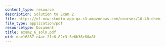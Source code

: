 ```yaml
---
content_type: resource
description: Solution to Exam 2.
file: https://ol-ocw-studio-app-qa.s3.amazonaws.com/courses/10-40-chemical-engineering-thermodynamics-fall-2003/dae16837e4ac21e682c35e6b36c68a8f_exam2_6_soln.pdf
file_type: application/pdf
resourcetype: Document
title: exam2_6_soln.pdf
uid: dae16837-e4ac-21e6-82c3-5e6b36c68a8f
---
```

